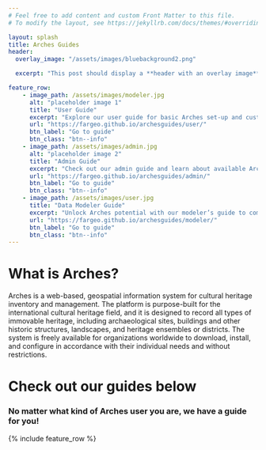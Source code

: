 ```yaml
---
# Feel free to add content and custom Front Matter to this file.
# To modify the layout, see https://jekyllrb.com/docs/themes/#overriding-theme-defaults

layout: splash
title: Arches Guides
header:
  overlay_image: "/assets/images/bluebackground2.png"

  excerpt: "This post should display a **header with an overlay image**, if the theme supports it."

feature_row:
    - image_path: /assets/images/modeler.jpg
      alt: "placeholder image 1"
      title: "User Guide"
      excerpt: "Explore our user guide for basic Arches set-up and customization instructions."
      url: "https://fargeo.github.io/archesguides/user/"
      btn_label: "Go to guide"
      btn_class: "btn--info"
    - image_path: /assets/images/admin.jpg
      alt: "placeholder image 2"
      title: "Admin Guide"
      excerpt: "Check out our admin guide and learn about available Arches administrative functions."
      url: "https://fargeo.github.io/archesguides/admin/"
      btn_label: "Go to guide"
      btn_class: "btn--info"
    - image_path: /assets/images/user.jpg
      title: "Data Modeler Guide"
      excerpt: "Unlock Arches potential with our modeler’s guide to complex data modeling capabilities."
      url: "https://fargeo.github.io/archesguides/modeler/"
      btn_label: "Go to guide"
      btn_class: "btn--info"
---
```

# What is Arches?
Arches is a web-based, geospatial information system for cultural heritage inventory and management. The platform is purpose-built for the international cultural heritage field, and it is designed to record all types of immovable heritage, including archaeological sites, buildings and other historic structures, landscapes, and heritage ensembles or districts. The system is freely available for organizations worldwide to download, install, and configure in accordance with their individual needs and without restrictions.

# Check out our guides below
### No matter what kind of Arches user you are, we have a guide for you!


{% include feature_row %}
